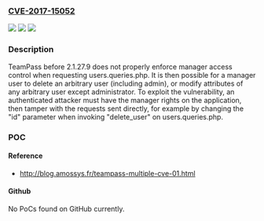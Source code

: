 ### [CVE-2017-15052](https://cve.mitre.org/cgi-bin/cvename.cgi?name=CVE-2017-15052)
![](https://img.shields.io/static/v1?label=Product&message=n%2Fa&color=blue)
![](https://img.shields.io/static/v1?label=Version&message=n%2Fa&color=blue)
![](https://img.shields.io/static/v1?label=Vulnerability&message=n%2Fa&color=brighgreen)

### Description

TeamPass before 2.1.27.9 does not properly enforce manager access control when requesting users.queries.php. It is then possible for a manager user to delete an arbitrary user (including admin), or modify attributes of any arbitrary user except administrator. To exploit the vulnerability, an authenticated attacker must have the manager rights on the application, then tamper with the requests sent directly, for example by changing the "id" parameter when invoking "delete_user" on users.queries.php.

### POC

#### Reference
- http://blog.amossys.fr/teampass-multiple-cve-01.html

#### Github
No PoCs found on GitHub currently.

